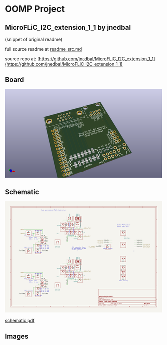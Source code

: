 # OOMP Project  
## MicroFLiC_I2C_extension_1_1  by jnedbal  
  
(snippet of original readme)  
  
  
  full source readme at [readme_src.md](readme_src.md)  
  
source repo at: [https://github.com/jnedbal/MicroFLiC_I2C_extension_1_1](https://github.com/jnedbal/MicroFLiC_I2C_extension_1_1)  
## Board  
  
[![working_3d.png](working_3d_600.png)](working_3d.png)  
## Schematic  
  
[![working_schematic.png](working_schematic_600.png)](working_schematic.png)  
  
[schematic pdf](working_schematic.pdf)  
## Images  
